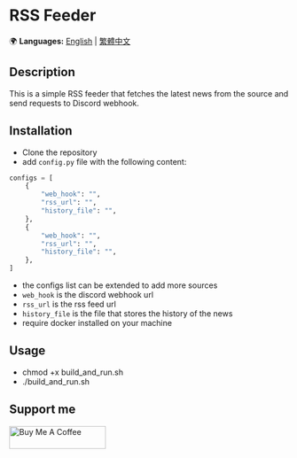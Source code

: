 # RSS Feeder

🌍 **Languages:** [English](README.md) | [繁體中文](README.zh-TW.md)

## Description

This is a simple RSS feeder that fetches the latest news from the source and send requests to Discord webhook.

## Installation

- Clone the repository
- add `config.py` file with the following content:

```python
configs = [
    {
        "web_hook": "",
        "rss_url": "",
        "history_file": "",
    },
    {
        "web_hook": "",
        "rss_url": "",
        "history_file": "",
    },
]

```

- the configs list can be extended to add more sources
- `web_hook` is the discord webhook url
- `rss_url` is the rss feed url
- `history_file` is the file that stores the history of the news
- require docker installed on your machine

## Usage

- chmod +x build_and_run.sh
- ./build_and_run.sh
  
## Support me

<a href="https://www.buymeacoffee.com/hungliang" target="_blank"><img src="https://cdn.buymeacoffee.com/buttons/default-orange.png" alt="Buy Me A Coffee" height="41" width="174"></a>
